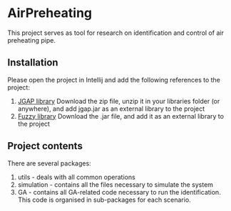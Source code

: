 # AirPreheating
This project serves as tool for research on identification and control of air preheating pipe.

## Installation
Please open the project in Intellij and add the following references to the project:
1. [JGAP library](https://sourceforge.net/projects/jgap/files/jgap/JGAP%203.6.3/jgap_3.6.3_jar.zip/download)
Download the zip file, unzip it in your libraries folder (or anywhere), and add jgap.jar as an external library to the project
2. [Fuzzy library](https://github.com/AttilaOrs/FuzzP/blob/master/fatJar/FuzzPVizual-all-v0.00005.jar)
Download the .jar file, and add it as an external library to the project

## Project contents
There are several packages:
1. utils - deals with all common operations
2. simulation - contains all the files necessary to simulate the system
3. GA - contains all GA-related code necessary to run the identification. This code is organised in sub-packages for each scenario.
